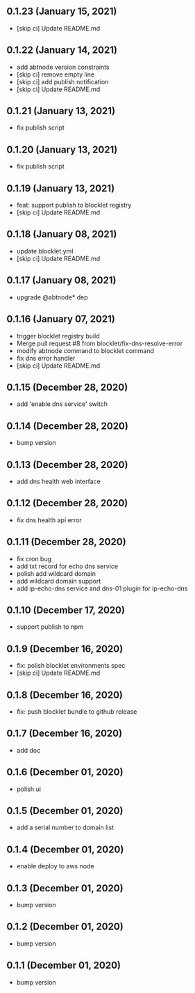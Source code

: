 ## 0.1.23 (January 15, 2021)

- [skip ci] Update README.md

## 0.1.22 (January 14, 2021)

- add abtnode version constraints
- [skip ci] remove empty line
- [skip ci] add publish notification
- [skip ci] Update README.md

## 0.1.21 (January 13, 2021)

- fix publish script

## 0.1.20 (January 13, 2021)

- fix publish script

## 0.1.19 (January 13, 2021)

- feat: support publish to blocklet registry
- [skip ci] Update README.md

## 0.1.18 (January 08, 2021)

- update blocklet.yml
- [skip ci] Update README.md

## 0.1.17 (January 08, 2021)

- upgrade @abtnode* dep

## 0.1.16 (January 07, 2021)

- trigger blocklet registry build
- Merge pull request #8 from blocklet/fix-dns-resolve-error
- modify abtnode command to blocklet command
- fix dns error handler
- [skip ci] Update README.md

## 0.1.15 (December 28, 2020)

- add 'enable dns service' switch

## 0.1.14 (December 28, 2020)

- bump version

## 0.1.13 (December 28, 2020)

- add dns health web interface

## 0.1.12 (December 28, 2020)

- fix dns health api error

## 0.1.11 (December 28, 2020)

- fix cron bug
- add txt record for echo dns service
- polish add wildcard domain
- add wildcard domain support
- add ip-echo-dns service and dns-01 plugin for ip-echo-dns

## 0.1.10 (December 17, 2020)

- support publish to npm

## 0.1.9 (December 16, 2020)

- fix: polish blocklet environments spec
- [skip ci] Update README.md

## 0.1.8 (December 16, 2020)

- fix: push blocklet bundle to github release

## 0.1.7 (December 16, 2020)

- add doc

## 0.1.6 (December 01, 2020)

- polish ui

## 0.1.5 (December 01, 2020)

- add a serial number to domain list

## 0.1.4 (December 01, 2020)

- enable deploy to aws node

## 0.1.3 (December 01, 2020)

- bump version

## 0.1.2 (December 01, 2020)

- bump version

## 0.1.1 (December 01, 2020)

- bump version
